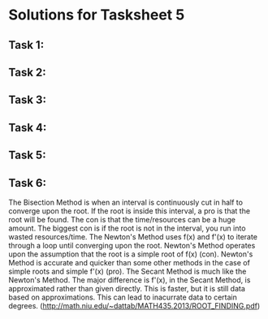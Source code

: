 # Solutions for Tasksheet 5

## Task 1:


## Task 2:


## Task 3:


## Task 4:


## Task 5:


## Task 6:

The Bisection Method is when an interval is continuously cut in half to converge upon the root. If the root is inside this interval, a pro is that the root will be found. The con is that the time/resources can be a huge amount. The biggest con is if the root is not in the interval, you run into wasted resources/time. The Newton's Method uses f(x) and f'(x) to iterate through a loop until converging upon the root. Newton's Method operates upon the assumption that the root is a simple root of f(x) (con). Newton's Method is accurate and quicker than some other methods in the case of simple roots and simple f'(x) (pro). The Secant Method is much like the Newton's Method. The major difference is f'(x), in the Secant Method, is approximated rather than given directly. This is faster, but it is still data based on approximations. This can lead to inacurrate data to certain degrees. (http://math.niu.edu/~dattab/MATH435.2013/ROOT_FINDING.pdf)

